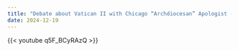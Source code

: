 ```yaml
---
title: "Debate about Vatican II with Chicago “Archdiocesan” Apologist - 4/5"
date: 2024-12-19
---
```


{{< youtube q5F_BCyRAzQ >}}
